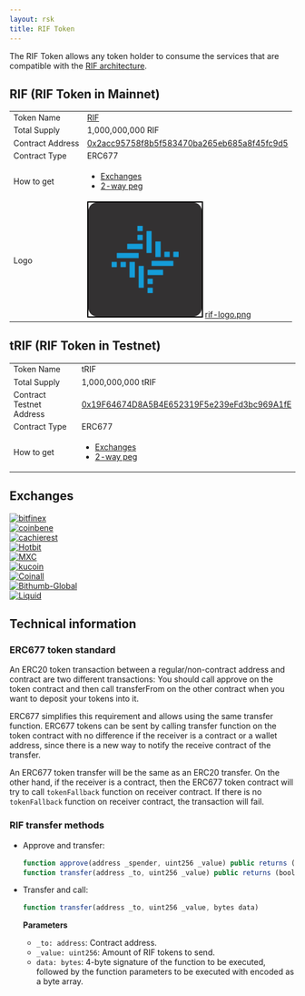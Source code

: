 ```yaml
---
layout: rsk
title: RIF Token
---
```


The RIF Token allows any token holder to consume the services that are compatible with the [RIF architecture](/rif/).

## RIF (RIF Token in Mainnet)

<table class="table">
  <tbody>
    <tr>
      <td scope="row">Token Name</td>
      <td><a href="https://coinmarketcap.com/currencies/rif-token/" target="_blank">RIF</a></td>
    </tr>
    <tr>
      <td scope="row">Total Supply</td>
      <td>1,000,000,000 RIF</td>
    </tr>
    <tr>
      <td scope="row">Contract Address</td>
      <td><a href="http://explorer.rsk.co/address/0x2acc95758f8b5f583470ba265eb685a8f45fc9d5" target="_blank">0x2acc95758f8b5f583470ba265eb685a8f45fc9d5</a></td>
    </tr>
    <tr>
      <td scope="row">Contract Type</td>
      <td>ERC677</td>
    </tr>
    <tr>
      <td scope="row">How to get</td>
      <td>
        <ul>
            <li><a href="#exchanges" target="_blank">Exchanges</a></li>
            <li><a href="/rsk/architecture/2-way-peg/" target="_blank">2-way peg</a></li>
        </ul>
      </td>
    </tr>
    <tr>
      <td scope="row">Logo</td>
      <td>
        <img src="/assets/img/rif/rif-logo.png" style="border: 2px solid black; width: 200px; height: 200px; background: white;" />
        <a href="/assets/img/rif/rif-logo.png" target="_blank">rif-logo.png</a>
      </td>
    </tr>
  </tbody>
</table>

## tRIF (RIF Token in Testnet)

<table class="table">
  <tbody>
    <tr>
      <td scope="row">Token Name</td>
      <td>tRIF</td>
    </tr>
    <tr>
      <td scope="row">Total Supply</td>
      <td>1,000,000,000 tRIF</td>
    </tr>
    <tr>
      <td scope="row">Contract Testnet Address</td>
      <td><a href="http://explorer.testnet.rsk.co/address/0x19F64674D8A5B4E652319F5e239eFd3bc969A1fE" target="_blank">0x19F64674D8A5B4E652319F5e239eFd3bc969A1fE</a></td>
    </tr>
    <tr>
      <td scope="row">Contract Type</td>
      <td>ERC677</td>
    </tr>
    <tr>
      <td scope="row">How to get</td>
      <td>
        <ul>
            <li><a href="#exchanges" target="_blank">Exchanges</a></li>
            <li><a href="/rsk/architecture/2-way-peg/" target="_blank">2-way peg</a></li>
        </ul>
      </td>
    </tr>
  </tbody>
</table>

## Exchanges

<div class="owl-carousel owl-theme">
  <div class="item" style="width: 275px;">
    <div class="item">
      <a href="https://www.bitfinex.com/" rel="nofollow noopener noreferrer" target="_blank">
        <img src="https://www.rifos.org/assets/img/exchanges/bitfinex-1.png" alt="bitfinex" class="img-fluid usecase-logo">
      </a>
    </div>
  </div>
  <div class="item" style="width: 275px;">
  <div class="item">
    <a href="https://www.coinbene.com/" rel="nofollow noopener noreferrer" target="_blank">
      <img src="https://www.rifos.org/assets/img/exchanges/coinbene-blue.png" alt="coinbene" class="img-fluid usecase-logo">
    </a>
    </div>
  </div>
  <div class="item" style="width: 275px;">
    <div class="item">
      <a href="https://www.cashierest.com/" rel="nofollow noopener noreferrer" target="_blank">
        <img src="https://www.rifos.org/assets/img/exchanges/cachierest.png" alt="cachierest" class="img-fluid usecase-logo">
      </a>
    </div>
  </div>
  <div class="item" style="width: 275px;">
    <div class="item">
      <a href="https://www.hotbit.io/" rel="nofollow noopener noreferrer" target="_blank">
        <img src="https://www.rifos.org/assets/img/exchanges/hotbit.png" alt="Hotbit" class="img-fluid usecase-logo">
      </a>
    </div>
  </div>
  <div class="item" style="width: 275px;">
    <div class="item">
      <a href="https://www.mxc.com/" rel="nofollow noopener noreferrer" target="_blank">
        <img src="https://www.rifos.org/assets/img/exchanges/MXC.png" alt="MXC" class="img-fluid usecase-logo">
      </a>
    </div>
  </div>
  <div class="item" style="width: 275px;">
    <div class="item">
      <a href="https://www.kucoin.com/" rel="nofollow noopener noreferrer" target="_blank">
        <img src="https://www.rifos.org/assets/img/exchanges/logo_kucoin.png" alt="kucoin" class="img-fluid usecase-logo">
      </a>
    </div>
  </div>
  <div class="item" style="width: 275px;">
    <div class="item">
      <a href="https://www.coinall.com/" rel="nofollow noopener noreferrer" target="_blank">
        <img src="https://www.rifos.org/assets/img/exchanges/logo_coinall.png" alt="Coinall" class="img-fluid usecase-logo">
      </a>
    </div>
  </div>
  <div class="item" style="width: 275px;">
    <div class="item">
      <a href="https://www.bithumb.pro/" rel="nofollow noopener noreferrer" target="_blank">
        <img src="https://www.rifos.org/assets/img/exchanges/Bithumb-Global-LOGO_black.png" alt="Bithumb-Global" class="img-fluid usecase-logo">
      </a>
    </div>
  </div>
  <div class="item" style="width: 275px;">
    <div class="item">
      <a href="https://www.liquid.com/buy-bitcoin/" rel="nofollow noopener noreferrer" target="_blank">
        <img src="https://www.rifos.org/assets/img/exchanges/LiquidLogo.jpg" alt="Liquid" class="img-fluid usecase-logo">
      </a>
    </div>
  </div>
</div>

## Technical information
### ERC677 token standard

An ERC20 token transaction between a regular/non-contract address and contract are two different transactions: You should call approve on the token contract and then call transferFrom on the other contract when you want to deposit your tokens into it.

ERC677 simplifies this requirement and allows using the same transfer function. ERC677 tokens can be sent by calling transfer function on the token contract with no difference if the receiver is a contract or a wallet address, since there is a new way to notify the receive contract of the transfer.

An ERC677 token transfer will be the same as an ERC20 transfer. On the other hand, if the receiver is a contract, then the ERC677 token contract will try to call `tokenFallback` function on receiver contract. If there is no `tokenFallback` function on receiver contract, the transaction will fail.

### RIF transfer methods

- Approve and transfer:
    ```js
    function approve(address _spender, uint256 _value) public returns (bool)
    function transfer(address _to, uint256 _value) public returns (bool)
    ```

- Transfer and call:
    ```js
    function transfer(address _to, uint256 _value, bytes data)
    ```

    **Parameters**
    - `_to: address`: Contract address.
    - `_value: uint256`: Amount of RIF tokens to send.
    - `data: bytes`: 4-byte signature of the function to be executed, followed by the function parameters to be executed with encoded as a byte array.